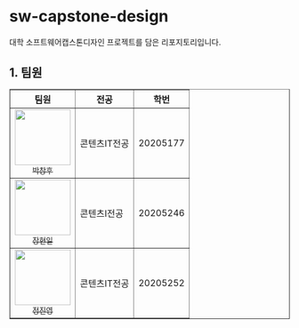 # sw-capstone-design
대학 소프트웨어캡스톤디자인 프로젝트를 담은 리포지토리입니다.

## 1. 팀원<table border="1">
  <thead>
    <tr>
      <th>팀원</th>
      <th>전공</th>
      <th>학번</th>
    </tr>
  </thead>
  <tbody>
    <tr>
      <td align="center"><a href="https://github.com/pch2001">
        <img src="(깃허브 이미지 링크)" width="100px;" alt=""/><br/><sub>박창후</sub></a><br/>
      <td>콘텐츠IT전공</td>
      <td>20205177</td>
    </tr>
    <tr>
      <td align="center"><a href="(깃허브 링크)">
        <img src="(깃허브 이미지 링크)" width="100px;" alt=""/><br/><sub>장현일</sub></a><br/>
      <td>콘텐츠I전공</td>
      <td>20205246</td>
    </tr>
    <tr>
      <td align="center"><a href="https://github.com/Jinmiru">
        <img src="https://github.com/user-attachments/assets/c5292883-2903-41d2-a1f1-ace700ab6159" width="100px;" alt=""/><br/><sub>정진영</sub></a><br/>
      </td>
      <td>콘텐츠IT전공</td>
      <td>20205252</td>
    </tr>
  </tbody>
</table>
